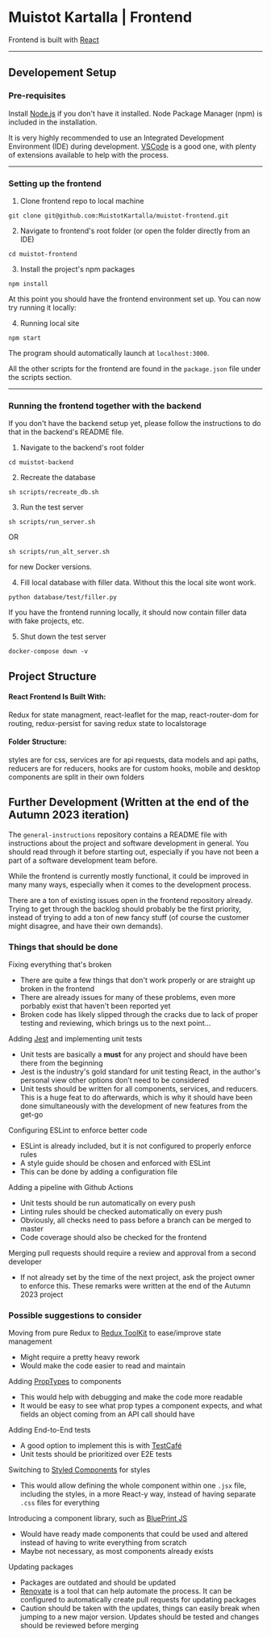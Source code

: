 # Muistot Kartalla | Frontend
Frontend is built with [React](https://reactjs.org/) 

---

## Developement Setup 

### Pre-requisites

Install [Node.js](https://nodejs.org/en/download) if you don't have it installed. Node Package Manager (npm) is included in the installation.  

It is very highly recommended to use an Integrated Development Environment (IDE) during development. [VSCode](https://code.visualstudio.com/) is a good one, with plenty of extensions available to help with the process.

---

### Setting up the frontend

1. Clone frontend repo to local machine
```shell
git clone git@github.com:MuistotKartalla/muistot-frontend.git
```

2. Navigate to frontend's root folder (or open the folder directly from an IDE)
```shell
cd muistot-frontend
```

3. Install the project's npm packages
```shell
npm install
```

At this point you should have the frontend environment set up. You can now try running it locally:

4. Running local site
```shell
npm start
```

The program should automatically launch at `localhost:3000`.  

All the other scripts for the frontend are found in the `package.json` file under the scripts section.  

---

### Running the frontend together with the backend

If you don't have the backend setup yet, please follow the instructions to do that in the backend's README file.

1. Navigate to the backend's root folder
```shell
cd muistot-backend
```

2. Recreate the database
```shell
sh scripts/recreate_db.sh
```

3. Run the test server
```shell
sh scripts/run_server.sh
```

OR

```shell
sh scripts/run_alt_server.sh
```

for new Docker versions.

4. Fill local database with filler data. Without this the local site wont work.
```shell
python database/test/filler.py
```

If you have the frontend running locally, it should now contain filler data with fake projects, etc.

5. Shut down the test server
```shell
docker-compose down -v
```

## Project Structure

#### React Frontend Is Built With:
Redux for state managment,
react-leaflet for the map,
react-router-dom for routing,
redux-persist for saving redux state to localstorage

#### Folder Structure:
styles are for css,
services are for api requests, data models and api paths,
reducers are for reducers,
hooks are for custom hooks,
mobile and desktop components are split in their own folders

## Further Development (Written at the end of the Autumn 2023 iteration)
The `general-instructions` repository contains a README file with instructions about the project and software development in general. You should read through it before starting out, especially if you have not been a part of a software development team before.

While the frontend is currently mostly functional, it could be improved in many many ways, especially when it comes to the development process.

There are a ton of existing issues open in the frontend repository already. Trying to get through the backlog should probably be the first priority, instead of trying to add a ton of new fancy stuff (of course the customer might disagree, and have their own demands).

### Things that should be done
Fixing everything that's broken
- There are quite a few things that don't work properly or are straight up broken in the frontend
- There are already issues for many of these problems, even more porbably exist that haven't been reported yet
- Broken code has likely slipped through the cracks due to lack of proper testing and reviewing, which brings us to the next point...

Adding [Jest](https://jestjs.io/) and implementing unit tests
- Unit tests are basically a **must** for any project and should have been there from the beginning
- Jest is the industry's gold standard for unit testing React, in the author's personal view other options don't need to be considered
- Unit tests should be written for all components, services, and reducers. This is a huge feat to do afterwards, which is why it should have been done simultaneously with the development of new features from the get-go

Configuring ESLint to enforce better code
- ESLint is already included, but it is not configured to properly enforce rules
- A style guide should be chosen and enforced with ESLint
- This can be done by adding a configuration file

Adding a pipeline with Github Actions
- Unit tests should be run automatically on every push
- Linting rules should be checked automatically on every push
- Obviously, all checks need to pass before a branch can be merged to master
- Code coverage should also be checked for the frontend

Merging pull requests should require a review and approval from a second developer
- If not already set by the time of the next project, ask the project owner to enforce this. These remarks were written at the end of the Autumn 2023 project

### Possible suggestions to consider
Moving from pure Redux to [Redux ToolKit](https://redux-toolkit.js.org/) to ease/improve state management
- Might require a pretty heavy rework
- Would make the code easier to read and maintain

Adding [PropTypes](https://www.npmjs.com/package/prop-types) to components
- This would help with debugging and make the code more readable
- It would be easy to see what prop types a component expects, and what fields an object coming from an API call should have

Adding End-to-End tests
- A good option to implement this is with [TestCafé](https://testcafe.io/)
- Unit tests should be prioritized over E2E tests

Switching to [Styled Components](https://styled-components.com/) for styles
- This would allow defining the whole component within one `.jsx` file, including the styles, in a more React-y way, instead of having separate `.css` files for everything

Introducing a component library, such as [BluePrint JS](https://blueprintjs.com/)
- Would have ready made components that could be used and altered instead of having to write everything from scratch
- Maybe not necessary, as most components already exists

Updating packages
- Packages are outdated and should be updated
- [Renovate](https://github.com/renovatebot/renovate) is a tool that can help automate the process. It can be configured to automatically create pull requests for updating packages
- Caution should be taken with the updates, things can easily break when jumping to a new major version. Updates should be tested and changes should be reviewed before merging
